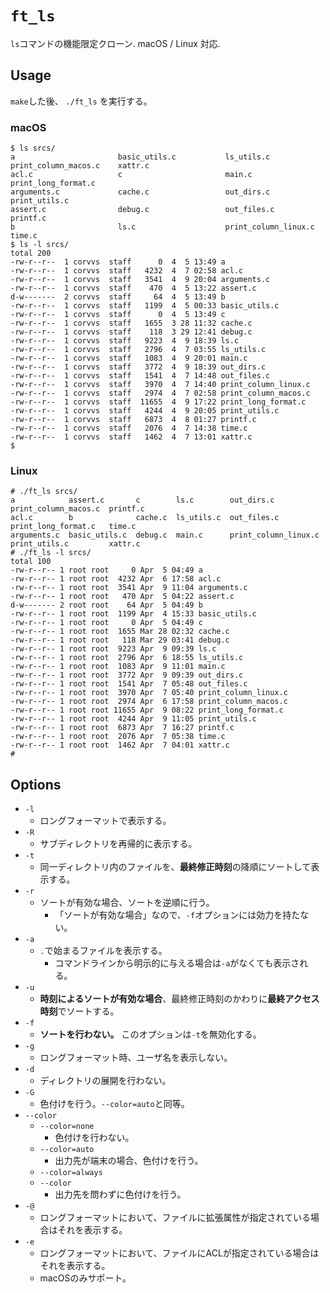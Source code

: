 # `ft_ls`

`ls`コマンドの機能限定クローン. macOS / Linux 対応.

## Usage

`make`した後、 `./ft_ls` を実行する。

### macOS

```
$ ls srcs/
a                       basic_utils.c           ls_utils.c              print_column_macos.c    xattr.c
acl.c                   c                       main.c                  print_long_format.c
arguments.c             cache.c                 out_dirs.c              print_utils.c
assert.c                debug.c                 out_files.c             printf.c
b                       ls.c                    print_column_linux.c    time.c
$ ls -l srcs/
total 200
-rw-r--r--  1 corvvs  staff      0  4  5 13:49 a
-rw-r--r--  1 corvvs  staff   4232  4  7 02:58 acl.c
-rw-r--r--  1 corvvs  staff   3541  4  9 20:04 arguments.c
-rw-r--r--  1 corvvs  staff    470  4  5 13:22 assert.c
d-w-------  2 corvvs  staff     64  4  5 13:49 b
-rw-r--r--  1 corvvs  staff   1199  4  5 00:33 basic_utils.c
-rw-r--r--  1 corvvs  staff      0  4  5 13:49 c
-rw-r--r--  1 corvvs  staff   1655  3 28 11:32 cache.c
-rw-r--r--  1 corvvs  staff    118  3 29 12:41 debug.c
-rw-r--r--  1 corvvs  staff   9223  4  9 18:39 ls.c
-rw-r--r--  1 corvvs  staff   2796  4  7 03:55 ls_utils.c
-rw-r--r--  1 corvvs  staff   1083  4  9 20:01 main.c
-rw-r--r--  1 corvvs  staff   3772  4  9 18:39 out_dirs.c
-rw-r--r--  1 corvvs  staff   1541  4  7 14:48 out_files.c
-rw-r--r--  1 corvvs  staff   3970  4  7 14:40 print_column_linux.c
-rw-r--r--  1 corvvs  staff   2974  4  7 02:58 print_column_macos.c
-rw-r--r--  1 corvvs  staff  11655  4  9 17:22 print_long_format.c
-rw-r--r--  1 corvvs  staff   4244  4  9 20:05 print_utils.c
-rw-r--r--  1 corvvs  staff   6873  4  8 01:27 printf.c
-rw-r--r--  1 corvvs  staff   2076  4  7 14:38 time.c
-rw-r--r--  1 corvvs  staff   1462  4  7 13:01 xattr.c
$ 
```

### Linux

```
# ./ft_ls srcs/
a            assert.c       c        ls.c        out_dirs.c            print_column_macos.c  printf.c
acl.c        b              cache.c  ls_utils.c  out_files.c           print_long_format.c   time.c
arguments.c  basic_utils.c  debug.c  main.c      print_column_linux.c  print_utils.c         xattr.c
# ./ft_ls -l srcs/
total 100
-rw-r--r-- 1 root root     0 Apr  5 04:49 a
-rw-r--r-- 1 root root  4232 Apr  6 17:58 acl.c
-rw-r--r-- 1 root root  3541 Apr  9 11:04 arguments.c
-rw-r--r-- 1 root root   470 Apr  5 04:22 assert.c
d-w------- 2 root root    64 Apr  5 04:49 b
-rw-r--r-- 1 root root  1199 Apr  4 15:33 basic_utils.c
-rw-r--r-- 1 root root     0 Apr  5 04:49 c
-rw-r--r-- 1 root root  1655 Mar 28 02:32 cache.c
-rw-r--r-- 1 root root   118 Mar 29 03:41 debug.c
-rw-r--r-- 1 root root  9223 Apr  9 09:39 ls.c
-rw-r--r-- 1 root root  2796 Apr  6 18:55 ls_utils.c
-rw-r--r-- 1 root root  1083 Apr  9 11:01 main.c
-rw-r--r-- 1 root root  3772 Apr  9 09:39 out_dirs.c
-rw-r--r-- 1 root root  1541 Apr  7 05:48 out_files.c
-rw-r--r-- 1 root root  3970 Apr  7 05:40 print_column_linux.c
-rw-r--r-- 1 root root  2974 Apr  6 17:58 print_column_macos.c
-rw-r--r-- 1 root root 11655 Apr  9 08:22 print_long_format.c
-rw-r--r-- 1 root root  4244 Apr  9 11:05 print_utils.c
-rw-r--r-- 1 root root  6873 Apr  7 16:27 printf.c
-rw-r--r-- 1 root root  2076 Apr  7 05:38 time.c
-rw-r--r-- 1 root root  1462 Apr  7 04:01 xattr.c
# 
```

## Options

- `-l`
  - ロングフォーマットで表示する。
- `-R`
  - サブディレクトリを再帰的に表示する。
- `-t`
  - 同一ディレクトリ内のファイルを、**最終修正時刻**の降順にソートして表示する。
- `-r`
  - ソートが有効な場合、ソートを逆順に行う。
    - 「ソートが有効な場合」なので、`-f`オプションには効力を持たない。
- `-a`
  - `.`で始まるファイルを表示する。
    - コマンドラインから明示的に与える場合は`-a`がなくても表示される。
- `-u`
  - **時刻によるソートが有効な場合**、最終修正時刻のかわりに**最終アクセス時刻**でソートする。
- `-f`
  - **ソートを行わない。** このオプションは`-t`を無効化する。
- `-g`
  - ロングフォーマット時、ユーザ名を表示しない。
- `-d`
  - ディレクトリの展開を行わない。
- `-G`
  - 色付けを行う。`--color=auto`と同等。
- `--color`
  - `--color=none`
    - 色付けを行わない。
  - `--color=auto`
    - 出力先が端末の場合、色付けを行う。
  - `--color=always`
  - `--color`
    - 出力先を問わずに色付けを行う。
- `-@`
  - ロングフォーマットにおいて、ファイルに拡張属性が指定されている場合はそれを表示する。
- `-e`
  - ロングフォーマットにおいて、ファイルにACLが指定されている場合はそれを表示する。
  - macOSのみサポート。



